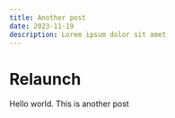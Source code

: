 ```yaml
---
title: Another post
date: 2023-11-19
description: Lorem ipsum dolor sit amet
---
```


# Relaunch

Hello world. This is another post
